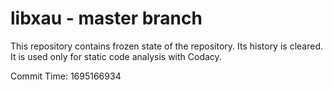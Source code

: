 # libxau - master branch

This repository contains frozen state of the repository.
Its history is cleared. It is used only for static code
analysis with Codacy.

Commit Time: 1695166934